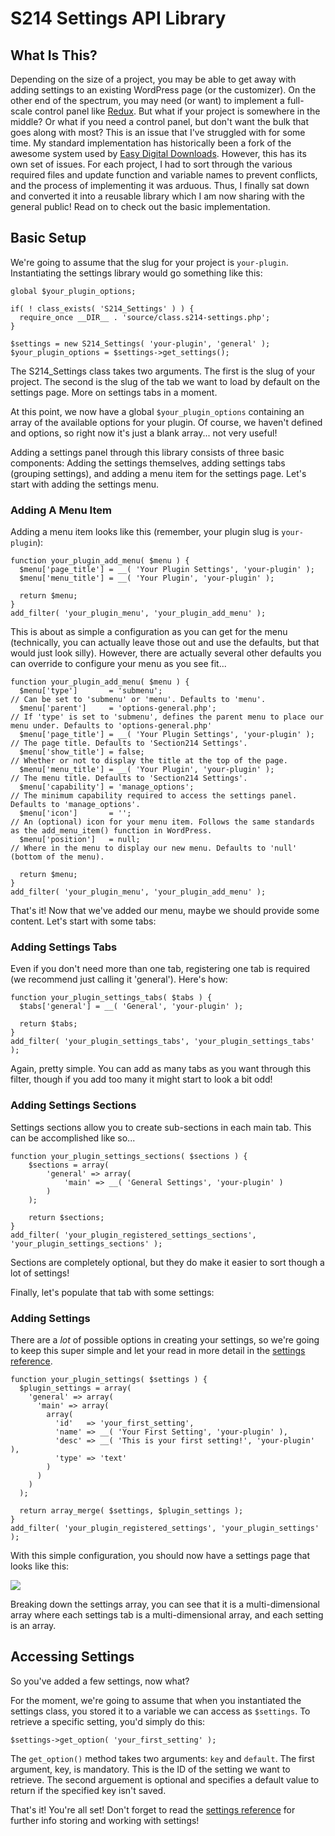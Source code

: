 # S214 Settings API Library

## What Is This?

Depending on the size of a project, you may be able to get away with adding settings to an existing WordPress page (or the customizer). On the other end of the spectrum, you may need (or want) to implement a full-scale control panel like [Redux](http://reduxframework.com). But what if your project is somewhere in the middle? Or what if you need a control panel, but don't want the bulk that goes along with most? This is an issue that I've struggled with for some time. My standard implementation has historically been a fork of the awesome system used by [Easy Digital Downloads](https://github.com/easydigitaldownloads/Easy-Digital-Downloads). However, this has its own set of issues. For each project, I had to sort through the various required files and update function and variable names to prevent conflicts, and the process of implementing it was arduous. Thus, I finally sat down and converted it into a reusable library which I am now sharing with the general public! Read on to check out the basic implementation.

## Basic Setup

We're going to assume that the slug for your project is `your-plugin`. Instantiating the settings library would go something like this:

```<?php
global $your_plugin_options;

if( ! class_exists( 'S214_Settings' ) ) {
  require_once __DIR__ . 'source/class.s214-settings.php';
}

$settings = new S214_Settings( 'your-plugin', 'general' );
$your_plugin_options = $settings->get_settings();
```

The S214_Settings class takes two arguments. The first is the slug of your project. The second is the slug of the tab we want to load by default on the settings page. More on settings tabs in a moment.

At this point, we now have a global `$your_plugin_options` containing an array of the available options for your plugin. Of course, we haven't defined and options, so right now it's just a blank array... not very useful!

Adding a settings panel through this library consists of three basic components: Adding the settings themselves, adding settings tabs (grouping settings), and adding a menu item for the settings page. Let's start with adding the settings menu.

### Adding A Menu Item

Adding a menu item looks like this (remember, your plugin slug is `your-plugin`):

```
function your_plugin_add_menu( $menu ) {
  $menu['page_title'] = __( 'Your Plugin Settings', 'your-plugin' );
  $menu['menu_title'] = __( 'Your Plugin', 'your-plugin' );

  return $menu;
}
add_filter( 'your_plugin_menu', 'your_plugin_add_menu' );
```

This is about as simple a configuration as you can get for the menu (technically, you can actually leave those out and use the defaults, but that would just look silly). However, there are actually several other defaults you can override to configure your menu as you see fit...

```
function your_plugin_add_menu( $menu ) {
  $menu['type']       = 'submenu';                                    // Can be set to 'submenu' or 'menu'. Defaults to 'menu'.
  $menu['parent']     = 'options-general.php';                        // If 'type' is set to 'submenu', defines the parent menu to place our menu under. Defaults to 'options-general.php'
  $menu['page_title'] = __( 'Your Plugin Settings', 'your-plugin' );  // The page title. Defaults to 'Section214 Settings'.
  $menu['show_title'] = false;                                        // Whether or not to display the title at the top of the page.
  $menu['menu_title'] = __( 'Your Plugin', 'your-plugin' );           // The menu title. Defaults to 'Section214 Settings'.
  $menu['capability'] = 'manage_options';                             // The minimum capability required to access the settings panel. Defaults to 'manage_options'.
  $menu['icon']       = '';                                           // An (optional) icon for your menu item. Follows the same standards as the add_menu_item() function in WordPress.
  $menu['position']   = null;                                         // Where in the menu to display our new menu. Defaults to 'null' (bottom of the menu).

  return $menu;
}
add_filter( 'your_plugin_menu', 'your_plugin_add_menu' );
```

That's it! Now that we've added our menu, maybe we should provide some content. Let's start with some tabs:

### Adding Settings Tabs

Even if you don't need more than one tab, registering one tab is required (we recommend just calling it 'general'). Here's how:

```
function your_plugin_settings_tabs( $tabs ) {
  $tabs['general'] = __( 'General', 'your-plugin' );

  return $tabs;
}
add_filter( 'your_plugin_settings_tabs', 'your_plugin_settings_tabs' );
```

Again, pretty simple. You can add as many tabs as you want through this filter, though if you add too many it might start to look a bit odd!

### Adding Settings Sections

Settings sections allow you to create sub-sections in each main tab. This can be accomplished like so...

```
function your_plugin_settings_sections( $sections ) {
	$sections = array(
		'general' => array(
			'main' => __( 'General Settings', 'your-plugin' )
		)
	);

	return $sections;
}
add_filter( 'your_plugin_registered_settings_sections', 'your_plugin_settings_sections' );
```

Sections are completely optional, but they do make it easier to sort though a lot of settings!

Finally, let's populate that tab with some settings:

### Adding Settings

There are a _lot_ of possible options in creating your settings, so we're going to keep this super simple and let your read in more detail in the [settings reference](https://github.com/Section214/S214-Settings/blob/master/settings.md).

```
function your_plugin_settings( $settings ) {
  $plugin_settings = array(
    'general' => array(
      'main' => array(
        array(
          'id'   => 'your_first_setting',
          'name' => __( 'Your First Setting', 'your-plugin' ),
          'desc' => __( 'This is your first setting!', 'your-plugin' ),
          'type' => 'text'
        )
      )
    )
  );

  return array_merge( $settings, $plugin_settings );
}
add_filter( 'your_plugin_registered_settings', 'your_plugin_settings' );
```

With this simple configuration, you should now have a settings page that looks like this:

![](http://section214.com/wp-content/uploads/2016/05/Screen-Shot-2016-05-04-at-11.15.21-PM.png)

Breaking down the settings array, you can see that it is a multi-dimensional array where each settings tab is a multi-dimensional array, and each setting is an array.

## Accessing Settings

So you've added a few settings, now what?

For the moment, we're going to assume that when you instantiated the settings class, you stored it to a variable we can access as `$settings`. To retrieve a specific setting, you'd simply do this:

`$settings->get_option( 'your_first_setting' );`

The `get_option()` method takes two arguments: `key` and `default`. The first argument, key, is mandatory. This is the ID of the setting we want to retrieve. The second arguement is optional and specifies a default value to return if the specified key isn't saved.

That's it! You're all set! Don't forget to read the [settings reference](https://github.com/Section214/S214-Settings/blob/master/settings.md) for further info storing and working with settings!
